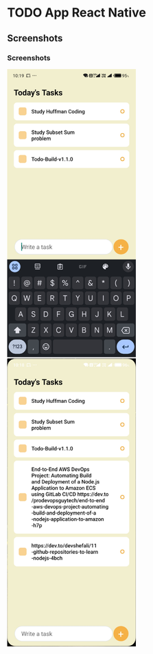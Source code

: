# TODO App React Native

## Screenshots

### Screenshots
<p align="left">
  <img src="./assets/ss1.jpg" alt="Screenshot 2" width="300">
  <img src="./assets/ss2.jpg" alt="Screenshot 2" width="300">
</p>
